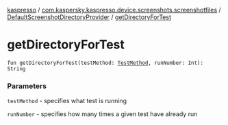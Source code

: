 [kaspresso](../../index.md) / [com.kaspersky.kaspresso.device.screenshots.screenshotfiles](../index.md) / [DefaultScreenshotDirectoryProvider](index.md) / [getDirectoryForTest](./get-directory-for-test.md)

# getDirectoryForTest

`fun getDirectoryForTest(testMethod: `[`TestMethod`](../-test-method/index.md)`, runNumber: Int): String`

### Parameters

`testMethod` - specifies what test is running

`runNumber` - specifies how many times a given test have already run